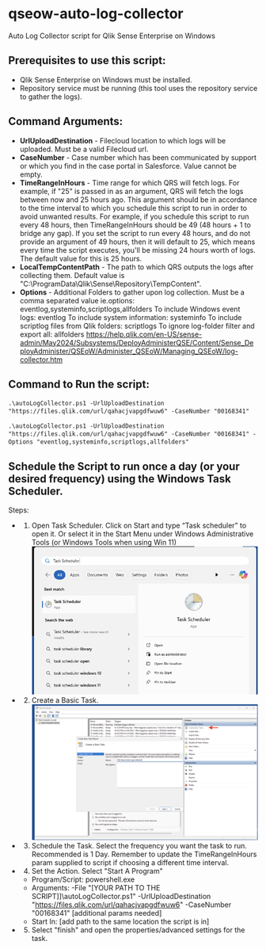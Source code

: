 # qseow-auto-log-collector
Auto Log Collector script for Qlik Sense Enterprise on Windows

## Prerequisites to use this script:
- Qlik Sense Enterprise on Windows must be installed.
- Repository service must be running (this tool uses the repository service to gather the logs).


## Command Arguments:
- **UrlUploadDestination** - Filecloud location to which logs will be uploaded. Must be a valid Filecloud url.
- **CaseNumber** - Case number which has been communicated by support or which you find in the case portal in Salesforce. Value cannot be empty. 
- **TimeRangeInHours** - Time range for which QRS will fetch logs. For example, if "25" is passed in as an argument, QRS will fetch the logs between now and 25 hours ago.
    This argument should be in accordance to the time interval to which you schedule this script to run in order to avoid unwanted results.
    For example, if you schedule this script to run every 48 hours, then TimeRangeInHours should be 49 (48 hours + 1 to bridge any gap).
    If you set the script to run every 48 hours, and do not provide an argument of 49 hours, then it will default to 25, which means every time the script executes,
    you'll be missing 24 hours worth of logs. 
    The default value for this is 25 hours.
- **LocalTempContentPath** - The path to which QRS outputs the logs after collecting them. Default value is "C:\ProgramData\Qlik\Sense\Repository\TempContent\".
- **Options** - Additional Folders to gather upon log collection. Must be a comma separated value ie.options: eventlog,systeminfo,scriptlogs,allfolders
    To include Windows event logs: eventlog
    To include system information: systeminfo
    To include scriptlog files from Qlik folders: scriptlogs
    To ignore log-folder filter and export all: allfolders
    https://help.qlik.com/en-US/sense-admin/May2024/Subsystems/DeployAdministerQSE/Content/Sense_DeployAdminister/QSEoW/Administer_QSEoW/Managing_QSEoW/log-collector.htm

## Command to Run the script:
```
.\autoLogCollector.ps1 -UrlUploadDestination "https://files.qlik.com/url/qahacjvapgdfwuw6" -CaseNumber "00168341"
```
```
.\autoLogCollector.ps1 -UrlUploadDestination "https://files.qlik.com/url/qahacjvapgdfwuw6" -CaseNumber "00168341" -Options "eventlog,systeminfo,scriptlogs,allfolders"
```

## Schedule the Script to run once a day (or your desired frequency) using the Windows Task Scheduler.
Steps:
- 1. Open Task Scheduler. Click on Start and type “Task scheduler” to open it. Or select it in the Start Menu under Windows Administrative Tools (or Windows Tools when using Win 11)
![Open Task Scheduler](/images/1.png "Open Task Scheduler")
- 2. Create a Basic Task.
![Create a Basic Task](/images/2.png "Create a Basic Task")
- 3. Schedule the Task. Select the frequency you want the task to run. Recommended is 1 Day. Remember to update the TimeRangeInHours param supplied to script if choosing a different time interval.
- 4. Set the Action. Select "Start A Program"
    - Program/Script: powershell.exe
    - Arguments: -File "[YOUR PATH TO THE SCRIPT]]\autoLogCollector.ps1" -UrlUploadDestination "https://files.qlik.com/url/qahacjvapgdfwuw6" -CaseNumber "00168341" [additional params needed]
    - Start In: [add path to the same location the script is in]
- 5. Select "finish" and open the properties/advanced settings for the task.


